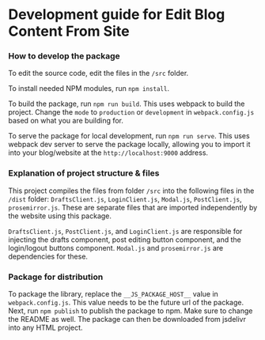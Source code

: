 # Development guide for Edit Blog Content From Site

### How to develop the package

To edit the source code, edit the files in the `/src` folder.

To install needed NPM modules, run `npm install`.

To build the package, run `npm run build`. This uses webpack to build the project. Change the `mode` to `production` or `development` in `webpack.config.js` based on what you are building for.

To serve the package for local development, run `npm run serve`. This uses webpack dev server to serve the package locally, allowing you to import it into your blog/website at the `http://localhost:9000` address.

### Explanation of project structure & files

This project compiles the files from folder `/src` into the following files in the `/dist` folder: `DraftsClient.js`, `LoginClient.js`, `Modal.js`, `PostClient.js`, `prosemirror.js`. These are separate files that are imported independently by the website using this package.

`DraftsClient.js`, `PostClient.js`, and `LoginClient.js` are responsible for injecting the drafts component, post editing button component, and the login/logout buttons component. `Modal.js` and `prosemirror.js` are dependencies for these.

### Package for distribution

To package the library, replace the `__JS_PACKAGE_HOST__` value in `webpack.config.js`. This value needs to be the future url of the package. Next, run `npm publish` to publish the package to npm. Make sure to change the README as well. The package can then be downloaded from jsdelivr into any HTML project.